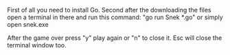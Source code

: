 First of all you need to install Go.
Second after the downloading the files open a terminal in there and run this command:
"go run Snek *.go" or simply open snek.exe

After the game over press "y" play again or "n" to close it.
Esc will close the terminal window too.
